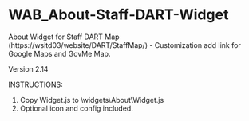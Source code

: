 # WAB_About-Staff-DART-Widget
About Widget for Staff DART Map (https://wsitd03/website/DART/StaffMap/) - Customization add link for Google Maps and GovMe Map.

Version 2.14

INSTRUCTIONS:

1. Copy Widget.js to \widgets\About\Widget.js
2. Optional icon and config included.
